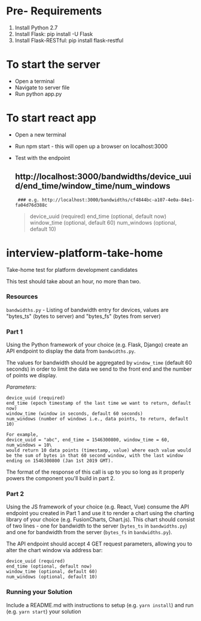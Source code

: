 # Pre- Requirements

1. Install Python 2.7 
2. Install Flask:           pip install -U Flask
2. Install Flask-RESTful:   pip install flask-restful

# To start the server
  - Open a terminal
  - Navigate to server file
  - Run python app.py

# To start react app
 - Open a new terminal 
 - Run npm start - this will open up a browser on localhost:3000
 - Test with the endpoint 
    ## http://localhost:3000/bandwidths/device_uuid/end_time/window_time/num_windows

        ### e.g. http://localhost:3000/bandwidths/cf4844bc-a107-4e0a-84e1-fa04d76d388c
 
   > device_uuid (required)
   > end_time (optional, default now)
   > window_time (optional, default 60)
   > num_windows (optional, default 10)



# interview-platform-take-home
Take-home test for platform development candidates

This test should take about an hour, no more than two.

### Resources

`bandwidths.py` - Listing of bandwidth entry for devices, values are "bytes_ts" (bytes to server) and "bytes_fs" (bytes from server)

### Part 1
Using the Python framework of your choice (e.g. Flask, Django) create an API endpoint to display the data from `bandwidths.py`.

The values for bandwidth should be aggregated by `window_time` (default 60 seconds) in order to limit the data we send to the front end and the number of points we display.

*Parameters:*

    device_uuid (required)
    end_time (epoch timestamp of the last time we want to return, default now)
    window_time (window in seconds, default 60 seconds)
    num_windows (number of windows i.e., data points, to return, default 10)
    
    For example,
    device_uuid = "abc", end_time = 1546300800, window_time = 60, num_windows = 10\
    would return 10 data points (timestamp, value) where each value would be the sum of bytes in that 60 second window, with the last window ending on 1546300800 (Jan 1st 2019 GMT).

The format of the response of this call is up to you so long as it properly powers the component you'll build in part 2.

### Part 2
Using the JS framework of your choice (e.g. React, Vue) consume the API endpoint you created in Part 1 and use it to render a chart using the charting library of your choice (e.g. FusionCharts, Chart.js).  This chart should consist of two lines - one for bandwidth to the server (`bytes_ts` in `bandwidths.py`) and one for bandwidth from the server (`bytes_fs` in `bandwidths.py`).

The API endpoint should accept 4 GET request parameters, allowing you to alter the chart window via address bar:
   ```
   device_uuid (required)
   end_time (optional, default now)
   window_time (optional, default 60)
   num_windows (optional, default 10)
   ```

### Running your Solution
Include a README.md with instructions to setup (e.g. `yarn install`) and run (e.g. `yarn start`) your solution
